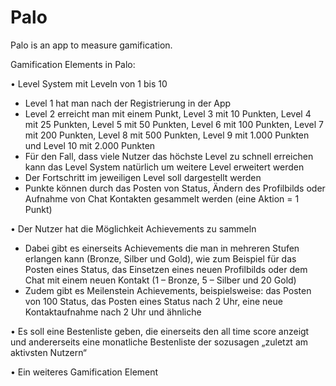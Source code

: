 # Palo
Palo is an app to measure gamification.

Gamification Elements in Palo:

•	Level System mit Leveln von 1 bis 10
 - Level 1 hat man nach der Registrierung in der App
 - Level 2 erreicht man mit einem Punkt, Level 3 mit 10 Punkten, Level 4 mit 25 Punkten, Level 5 mit 50 Punkten, Level 6 mit 100 Punkten, Level 7 mit 200 Punkten, Level 8 mit 500 Punkten, Level 9 mit 1.000 Punkten und Level 10 mit 2.000 Punkten
 - Für den Fall, dass viele Nutzer das höchste Level zu schnell erreichen kann das Level System natürlich um weitere Level erweitert werden
 - Der Fortschritt im jeweiligen Level soll dargestellt werden
 - Punkte können durch das Posten von Status, Ändern des Profilbilds oder Aufnahme von Chat Kontakten gesammelt werden (eine Aktion = 1 Punkt)

•	Der Nutzer hat die Möglichkeit Achievements zu sammeln
- Dabei gibt es einerseits Achievements die man in mehreren Stufen erlangen kann (Bronze, Silber und Gold), wie zum Beispiel für das Posten eines Status, das Einsetzen eines neuen Profilbilds oder dem Chat mit einem neuen Kontakt (1 – Bronze, 5 – Silber und 20 Gold)
- Zudem gibt es Meilenstein Achievements, beispielsweise: das Posten von 100 Status, das Posten eines Status nach 2 Uhr, eine neue Kontaktaufnahme nach 2 Uhr und ähnliche

•	Es soll eine Bestenliste geben, die einerseits den all time score anzeigt und andererseits eine monatliche Bestenliste der sozusagen „zuletzt am aktivsten Nutzern“

•	Ein weiteres Gamification Element
